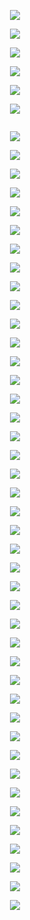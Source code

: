 <p align="center">
  <img src="https://github.com/micaelaacc/Proyecto_FunBio/blob/383d4403a2c7485e75b01fb8e67b14146af38f30/Im%C3%A1genes/1.png">
</p>

<p align="center">
  <img src="https://github.com/micaelaacc/Proyecto_FunBio/blob/8921ca59673d75fb82494bc9389364023228e05e/Im%C3%A1genes/2.png">
</p>

<p align="center">
  <img src="https://github.com/micaelaacc/Proyecto_FunBio/blob/dac84ef53033fbcebde452512c176f29a0bb6cc8/Im%C3%A1genes/3.png">
</p>

<p align="center">
  <img src="https://github.com/micaelaacc/Proyecto_FunBio/blob/56ad9af3334187d38dd6f7407ea60bcb06e3d254/Im%C3%A1genes/4.png">
</p>

<p align="center">
  <img src="https://github.com/micaelaacc/Proyecto_FunBio/blob/287994fc6728287e2cc14b6f1fe23bee35a14a0f/Im%C3%A1genes/5.png">
</p>

<p align="center">
  <img src="https://github.com/micaelaacc/Proyecto_FunBio/blob/b5aa9bb9909a7713ac36875d2f825aab899ed511/Im%C3%A1genes/6.png">
</p>

<p align="center">
  <img src="">
</p>

<p align="center">
  <img src="https://github.com/micaelaacc/Proyecto_FunBio/blob/287994fc6728287e2cc14b6f1fe23bee35a14a0f/Im%C3%A1genes/8.png">
</p>

<p align="center">
  <img src="https://github.com/micaelaacc/Proyecto_FunBio/blob/287994fc6728287e2cc14b6f1fe23bee35a14a0f/Im%C3%A1genes/9.png">
</p>

<p align="center">
  <img src="https://github.com/micaelaacc/Proyecto_FunBio/blob/287994fc6728287e2cc14b6f1fe23bee35a14a0f/Im%C3%A1genes/10.png">
</p>

<p align="center">
  <img src="https://github.com/micaelaacc/Proyecto_FunBio/blob/287994fc6728287e2cc14b6f1fe23bee35a14a0f/Im%C3%A1genes/11.png">
</p>

<p align="center">
  <img src="https://github.com/micaelaacc/Proyecto_FunBio/blob/287994fc6728287e2cc14b6f1fe23bee35a14a0f/Im%C3%A1genes/12.png
">
</p>

<p align="center">
  <img src="https://github.com/micaelaacc/Proyecto_FunBio/blob/287994fc6728287e2cc14b6f1fe23bee35a14a0f/Im%C3%A1genes/13.png">
</p>

<p align="center">
  <img src="https://github.com/micaelaacc/Proyecto_FunBio/blob/6f22d0ee0fe73bfd0160f4166ca0eb24023f8230/Im%C3%A1genes/14.png">
</p>

<p align="center">
  <img src="https://github.com/micaelaacc/Proyecto_FunBio/blob/6f22d0ee0fe73bfd0160f4166ca0eb24023f8230/Im%C3%A1genes/15.png">
</p>

<p align="center">
  <img src="https://github.com/micaelaacc/Proyecto_FunBio/blob/6f22d0ee0fe73bfd0160f4166ca0eb24023f8230/Im%C3%A1genes/16.png">
</p>

<p align="center">
  <img src="https://github.com/micaelaacc/Proyecto_FunBio/blob/6f22d0ee0fe73bfd0160f4166ca0eb24023f8230/Im%C3%A1genes/17.png">
</p>

<p align="center">
  <img src="https://github.com/micaelaacc/Proyecto_FunBio/blob/6f22d0ee0fe73bfd0160f4166ca0eb24023f8230/Im%C3%A1genes/18.png">
</p>

<p align="center">
  <img src="https://github.com/micaelaacc/Proyecto_FunBio/blob/6f22d0ee0fe73bfd0160f4166ca0eb24023f8230/Im%C3%A1genes/19.png">
</p>

<p align="center">
  <img src="https://github.com/micaelaacc/Proyecto_FunBio/blob/6f22d0ee0fe73bfd0160f4166ca0eb24023f8230/Im%C3%A1genes/20.png">
</p>

<p align="center">
  <img src="https://github.com/micaelaacc/Proyecto_FunBio/blob/6f22d0ee0fe73bfd0160f4166ca0eb24023f8230/Im%C3%A1genes/21.png">
</p>

<p align="center">
  <img src="https://github.com/micaelaacc/Proyecto_FunBio/blob/6f22d0ee0fe73bfd0160f4166ca0eb24023f8230/Im%C3%A1genes/22.png">
</p>


<p align="center">
  <img src="https://github.com/micaelaacc/Proyecto_FunBio/blob/6f22d0ee0fe73bfd0160f4166ca0eb24023f8230/Im%C3%A1genes/23.png">
</p>

<p align="center">
  <img src="https://github.com/micaelaacc/Proyecto_FunBio/blob/6f22d0ee0fe73bfd0160f4166ca0eb24023f8230/Im%C3%A1genes/24.png">
</p>


<p align="center">
  <img src="https://github.com/micaelaacc/Proyecto_FunBio/blob/6f22d0ee0fe73bfd0160f4166ca0eb24023f8230/Im%C3%A1genes/25.png">
</p>

<p align="center">
  <img src="https://github.com/micaelaacc/Proyecto_FunBio/blob/6f22d0ee0fe73bfd0160f4166ca0eb24023f8230/Im%C3%A1genes/26.png">
</p>

<p align="center">
  <img src="https://github.com/micaelaacc/Proyecto_FunBio/blob/6f22d0ee0fe73bfd0160f4166ca0eb24023f8230/Im%C3%A1genes/27.png">
</p>

<p align="center">
  <img src="https://github.com/micaelaacc/Proyecto_FunBio/blob/6f22d0ee0fe73bfd0160f4166ca0eb24023f8230/Im%C3%A1genes/28.png">
</p>

<p align="center">
  <img src="https://github.com/micaelaacc/Proyecto_FunBio/blob/6f22d0ee0fe73bfd0160f4166ca0eb24023f8230/Im%C3%A1genes/29.png">
</p>

<p align="center">
  <img src="https://github.com/micaelaacc/Proyecto_FunBio/blob/6f22d0ee0fe73bfd0160f4166ca0eb24023f8230/Im%C3%A1genes/30.png">
</p>

<p align="center">
  <img src="https://github.com/micaelaacc/Proyecto_FunBio/blob/6f22d0ee0fe73bfd0160f4166ca0eb24023f8230/Im%C3%A1genes/31.png">
</p>

<p align="center">
  <img src="https://github.com/micaelaacc/Proyecto_FunBio/blob/6f22d0ee0fe73bfd0160f4166ca0eb24023f8230/Im%C3%A1genes/32.png">
</p>

<p align="center">
  <img src="https://github.com/micaelaacc/Proyecto_FunBio/blob/6f22d0ee0fe73bfd0160f4166ca0eb24023f8230/Im%C3%A1genes/33.png">
</p>

<p align="center">
  <img src="https://github.com/micaelaacc/Proyecto_FunBio/blob/6f22d0ee0fe73bfd0160f4166ca0eb24023f8230/Im%C3%A1genes/34.png">
</p>

<p align="center">
  <img src="https://github.com/micaelaacc/Proyecto_FunBio/blob/6f22d0ee0fe73bfd0160f4166ca0eb24023f8230/Im%C3%A1genes/35.png">
</p>

<p align="center">
  <img src="https://github.com/micaelaacc/Proyecto_FunBio/blob/6f22d0ee0fe73bfd0160f4166ca0eb24023f8230/Im%C3%A1genes/36.png">
</p>

<p align="center">
  <img src="https://github.com/micaelaacc/Proyecto_FunBio/blob/6f22d0ee0fe73bfd0160f4166ca0eb24023f8230/Im%C3%A1genes/37.png">
</p>

<p align="center">
  <img src="https://github.com/micaelaacc/Proyecto_FunBio/blob/6f22d0ee0fe73bfd0160f4166ca0eb24023f8230/Im%C3%A1genes/38.png">
</p>

<p align="center">
  <img src="https://github.com/micaelaacc/Proyecto_FunBio/blob/6f22d0ee0fe73bfd0160f4166ca0eb24023f8230/Im%C3%A1genes/39.png">
</p>

<p align="center">
  <img src="https://github.com/micaelaacc/Proyecto_FunBio/blob/6f22d0ee0fe73bfd0160f4166ca0eb24023f8230/Im%C3%A1genes/40.png">
</p>

<p align="center">
  <img src="https://github.com/micaelaacc/Proyecto_FunBio/blob/6f22d0ee0fe73bfd0160f4166ca0eb24023f8230/Im%C3%A1genes/41.png">
</p>

<p align="center">
  <img src="https://github.com/micaelaacc/Proyecto_FunBio/blob/6f22d0ee0fe73bfd0160f4166ca0eb24023f8230/Im%C3%A1genes/42.png">
</p>

<p align="center">
  <img src="https://github.com/micaelaacc/Proyecto_FunBio/blob/6f22d0ee0fe73bfd0160f4166ca0eb24023f8230/Im%C3%A1genes/43.png">
</p>

<p align="center">
  <img src="https://github.com/micaelaacc/Proyecto_FunBio/blob/6f22d0ee0fe73bfd0160f4166ca0eb24023f8230/Im%C3%A1genes/44.png">
</p>

<p align="center">
  <img src="https://github.com/micaelaacc/Proyecto_FunBio/blob/6f22d0ee0fe73bfd0160f4166ca0eb24023f8230/Im%C3%A1genes/45.png">
</p>

<p align="center">
  <img src="https://github.com/micaelaacc/Proyecto_FunBio/blob/6f22d0ee0fe73bfd0160f4166ca0eb24023f8230/Im%C3%A1genes/46.png">
</p>

<p align="center">
  <img src="https://github.com/micaelaacc/Proyecto_FunBio/blob/6f22d0ee0fe73bfd0160f4166ca0eb24023f8230/Im%C3%A1genes/47.png">
</p>

<p align="center">
  <img src="https://github.com/micaelaacc/Proyecto_FunBio/blob/6f22d0ee0fe73bfd0160f4166ca0eb24023f8230/Im%C3%A1genes/48.png">
</p>

<p align="center">
  <img src="https://github.com/micaelaacc/Proyecto_FunBio/blob/6f22d0ee0fe73bfd0160f4166ca0eb24023f8230/Im%C3%A1genes/49.png">
</p>



